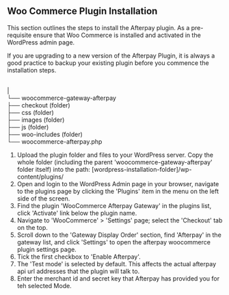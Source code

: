 <h2> Woo Commerce Plugin Installation </h2>
<p>This section outlines the steps to install the Afterpay plugin. As a pre-requisite ensure that Woo Commerce is installed and activated in the WordPress admin page.</p>

<p> If you are upgrading to a new version of the Afterpay Plugin, it is always a good practice to backup your existing plugin before you commence the installation steps. </p>

<Wordpress Installation Folder> <br/>
| <br/>
└── woocommerce-gateway-afterpay <br/>
    ├── checkout (folder)<br/>
    ├── css (folder) <br/>
    ├── images (folder) <br/>
    ├── js (folder) <br/>
    ├── woo-includes (folder) <br/>
    └── woocommerce-afterpay.php <br/>

<ol>
<li> Upload the plugin folder and files to your WordPress server. Copy the whole folder (including the parent 'woocommerce-gateway-afterpay' folder itself) into the path: [wordpress-installation-folder]/wp-content/plugins/
</li>
<li> Open and login to the WordPress Admin page in your browser, navigate to the plugins page by clicking the 'Plugins' item in the menu on the left side of the screen. </li>
<li> Find the plugin 'WooCommerce Afterpay Gateway' in the plugins list, click 'Activate' link below the plugin name. </li>
<li> Navigate to 'WooCommerce' > 'Settings' page; select the 'Checkout' tab on the top. </li>
<li> Scroll down to the 'Gateway Display Order' section, find 'Afterpay' in the gateway list, and click 'Settings' to open the afterpay woocommerce plugin settings page. </li>
<li> Tick the first checkbox to 'Enable Afterpay'. </li>
<li> The 'Test mode' is selected by default. This affects the actual afterpay api url addresses that the plugin will talk to. </li>
<li> Enter the merchant id and secret key that Afterpay has provided you for teh selected Mode. </li>
</ol>